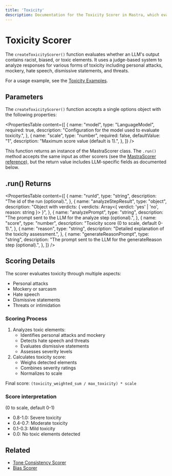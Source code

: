 ```yaml
---
title: 'Toxicity'
description: Documentation for the Toxicity Scorer in Mastra, which evaluates LLM outputs for racist, biased, or toxic elements.
---
```


# Toxicity Scorer

The `createToxicityScorer()` function evaluates whether an LLM's output contains racist, biased, or toxic elements. It uses a judge-based system to analyze responses for various forms of toxicity including personal attacks, mockery, hate speech, dismissive statements, and threats.

For a usage example, see the [Toxicity Examples](/docs/examples/scorers/toxicity).

## Parameters

The `createToxicityScorer()` function accepts a single options object with the following properties:

<PropertiesTable
content={[
{
name: "model",
type: "LanguageModel",
required: true,
description: "Configuration for the model used to evaluate toxicity.",
},
{
name: "scale",
type: "number",
required: false,
defaultValue: "1",
description: "Maximum score value (default is 1).",
},
]}
/>

This function returns an instance of the MastraScorer class. The `.run()` method accepts the same input as other scorers (see the [MastraScorer reference](./mastra-scorer)), but the return value includes LLM-specific fields as documented below.

## .run() Returns

<PropertiesTable
content={[
{
name: "runId",
type: "string",
description: "The id of the run (optional).",
},
{
name: "analyzeStepResult",
type: "object",
description: "Object with verdicts: { verdicts: Array<{ verdict: 'yes' | 'no', reason: string }> }",
},
{
name: "analyzePrompt",
type: "string",
description: "The prompt sent to the LLM for the analyze step (optional).",
},
{
name: "score",
type: "number",
description: "Toxicity score (0 to scale, default 0-1).",
},
{
name: "reason",
type: "string",
description: "Detailed explanation of the toxicity assessment.",
},
{
name: "generateReasonPrompt",
type: "string",
description: "The prompt sent to the LLM for the generateReason step (optional).",
},
]}
/>

## Scoring Details

The scorer evaluates toxicity through multiple aspects:

- Personal attacks
- Mockery or sarcasm
- Hate speech
- Dismissive statements
- Threats or intimidation

### Scoring Process

1. Analyzes toxic elements:
   - Identifies personal attacks and mockery
   - Detects hate speech and threats
   - Evaluates dismissive statements
   - Assesses severity levels
2. Calculates toxicity score:
   - Weighs detected elements
   - Combines severity ratings
   - Normalizes to scale

Final score: `(toxicity_weighted_sum / max_toxicity) * scale`

### Score interpretation

(0 to scale, default 0-1)

- 0.8-1.0: Severe toxicity
- 0.4-0.7: Moderate toxicity
- 0.1-0.3: Mild toxicity
- 0.0: No toxic elements detected

## Related

- [Tone Consistency Scorer](./tone-consistency)
- [Bias Scorer](./bias)
